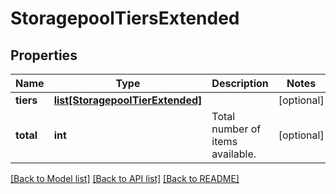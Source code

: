 # StoragepoolTiersExtended

## Properties
Name | Type | Description | Notes
------------ | ------------- | ------------- | -------------
**tiers** | [**list[StoragepoolTierExtended]**](StoragepoolTierExtended.md) |  | [optional] 
**total** | **int** | Total number of items available. | [optional] 

[[Back to Model list]](../README.md#documentation-for-models) [[Back to API list]](../README.md#documentation-for-api-endpoints) [[Back to README]](../README.md)



